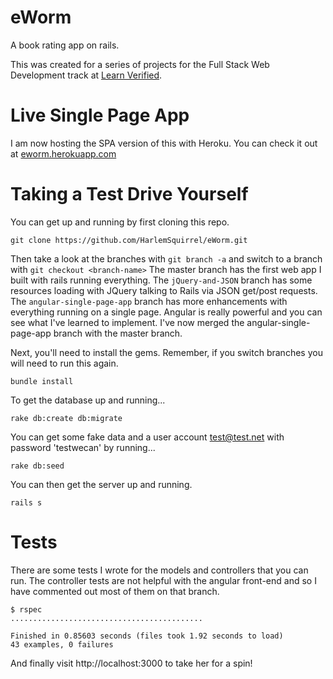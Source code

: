 # eWorm
A book rating app on rails.

This was created for a series of projects for the Full Stack Web Development track at [Learn Verified][learn-co].

# Live Single Page App
I am now hosting the SPA version of this with Heroku. You can check it out at [eworm.herokuapp.com](http://eworm.herokuapp.com)

# Taking a Test Drive Yourself
You can get up and running by first cloning this repo.
```
git clone https://github.com/HarlemSquirrel/eWorm.git
```
Then take a look at the branches with `git branch -a` and switch to a branch with `git checkout <branch-name>` The master branch has the first web app I built with rails running everything. The `jQuery-and-JSON` branch has some resources loading with JQuery talking to Rails via JSON get/post requests. The `angular-single-page-app` branch has more enhancements with everything running on a single page. Angular is really powerful and you can see what I've learned to implement. I've now merged the angular-single-page-app branch with the master branch. 

Next, you'll need to install the gems. Remember, if you switch branches you will need to run this again.
```
bundle install
```

To get the database up and running...
```
rake db:create db:migrate
```

You can get some fake data and a user account test@test.net with password 'testwecan' by running...
```
rake db:seed
```

You can then get the server up and running.
```
rails s
```

# Tests
There are some tests I wrote for the models and controllers that you can run. The controller tests are not helpful with the angular front-end and so I have commented out most of them on that branch.
```
$ rspec
...........................................

Finished in 0.85603 seconds (files took 1.92 seconds to load)
43 examples, 0 failures
```

And finally visit http://localhost:3000 to take her for a spin!

[learn-co]: http://learn.co
